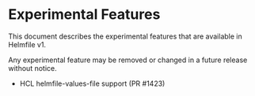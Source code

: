 # Experimental Features

This document describes the experimental features that are available in Helmfile v1.

Any experimental feature may be removed or changed in a future release without notice.

- HCL helmfile-values-file support (PR #1423)
